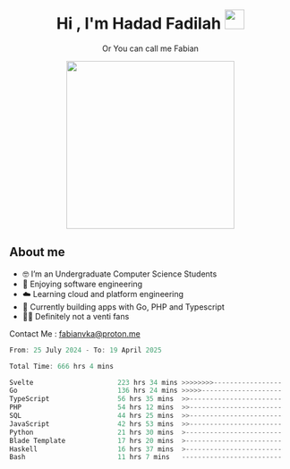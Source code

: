 <h1 align="center">Hi , I'm Hadad Fadilah  <img src="https://media.giphy.com/media/hvRJCLFzcasrR4ia7z/giphy.gif" width="35" ></h1>
<p align="center"><span>Or You can call me <span style="font: bold">Fabian</span></p>
<p align="center">
<img src="https://media.tenor.com/78dNivDemDAAAAAi/speech-bubble-venti.gif" width="300"/>    
</p>

##  About me
- 🤓 I’m an Undergraduate Computer Science Students
- 🍰 Enjoying software engineering
- ☁️ Learning cloud and platform engineering
- 🧰 Currently building apps with Go, PHP and Typescript 
- 🏃‍♂️ Definitely not a venti fans

Contact Me : fabianvka@proton.me

<!--START_SECTION:waka-->

```go
From: 25 July 2024 - To: 19 April 2025

Total Time: 666 hrs 4 mins

Svelte                     223 hrs 34 mins >>>>>>>>-----------------   33.27 %
Go                         136 hrs 24 mins >>>>>--------------------   20.30 %
TypeScript                 56 hrs 35 mins  >>-----------------------   08.42 %
PHP                        54 hrs 12 mins  >>-----------------------   08.07 %
SQL                        44 hrs 25 mins  >>-----------------------   06.61 %
JavaScript                 42 hrs 53 mins  >>-----------------------   06.38 %
Python                     21 hrs 30 mins  >------------------------   03.20 %
Blade Template             17 hrs 20 mins  >------------------------   02.58 %
Haskell                    16 hrs 37 mins  >------------------------   02.47 %
Bash                       11 hrs 7 mins   -------------------------   01.66 %
```

<!--END_SECTION:waka-->




<!--
**Fadil-Tao/Fadil-Tao** is a ✨ _special_ ✨ repository because its `README.md` (this file) appears on your GitHub profile.


